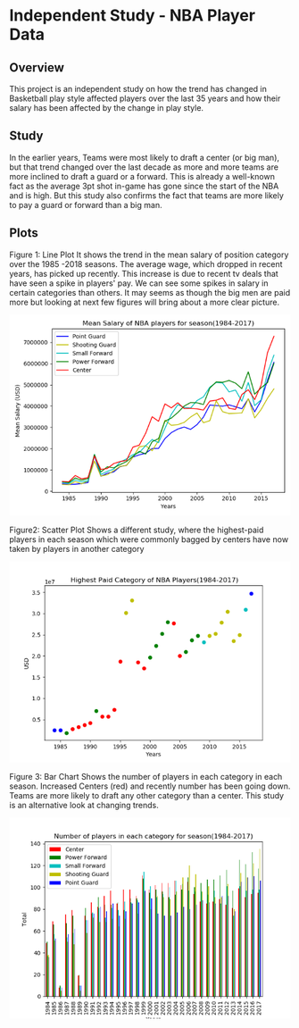 # Independent Study - NBA Player Data

## Overview

This project is an independent study on how the trend has changed in Basketball play style affected players over the last 35 years
and how their salary has been affected by the change in play style. 


## Study

In the earlier years, Teams were most likely to draft a center (or big man), but that trend changed over the last decade as more and more teams are more inclined to draft a guard or a forward. 
This is already a well-known fact as the average 3pt shot in-game has gone since the start of the NBA and is high. But this study also confirms the fact that teams 
are more likely to pay a guard or forward than a big man.

## Plots
Figure 1: Line Plot
It shows the trend in the mean salary of position category over the 1985 -2018 seasons. The average wage, which dropped in recent years, has picked up recently.
This increase is due to recent tv deals that have seen a spike in players' pay. We can see some spikes in salary in certain categories than others. It may seems as though the big men
are paid more but looking at next few figures will bring about a more clear picture.

![](Independent%20Study%20-%20Nba%20player%20data/images/Fig1.png)

Figure2: Scatter Plot
Shows a different study, where the highest-paid players in each season which were commonly bagged by centers have now taken by players in another category

![](Independent%20Study%20-%20Nba%20player%20data/images/Fig2.png)

Figure 3: Bar Chart
Shows the number of players in each category in each season. Increased Centers (red) and recently number has been going down. Teams are more likely to draft any other category than a center.
This study is an alternative look at changing trends.

![](Independent%20Study%20-%20Nba%20player%20data/images/Fig3.png)
